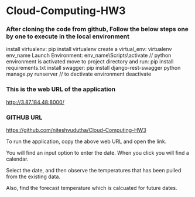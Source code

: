 # Cloud-Computing-HW3

### After cloning the code from github, Follow the below steps one by one to execute in the local environment

install virtualenv: pip install virtualenv
create a virtual_env: virtualenv env_name
Launch Environment:  env_name\Scripts\activate
// python environment is activated
move to project directory and run: pip install requirements.txt
install swagger: pip install django-rest-swagger
python manage.py runserver
// to dectivate environment
deactivate

### This is the web URL of the application

http://3.87.184.48:8000/

### GITHUB URL 

https://github.com/niteshvudutha/Cloud-Computing-HW3

To run the application, copy the above web URL and open the link.

You will find an input option to enter the date. When you click you will find a calendar.

Select the date, and then observe the temperatures that has been pulled from the existing data.

Also, find the forecast temperature which is calcuated for future dates.
